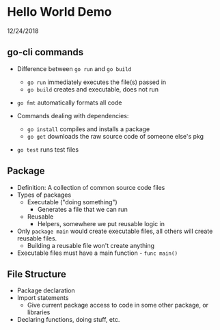 # Hello World Demo
12/24/2018

## go-cli commands

* Difference between `go run` and `go build`
    - `go run` immediately executes the file(s) passed in
    - `go build` creates and executable, does not run

* `go fmt` automatically formats all code
* Commands dealing with dependencies:
    - `go install` compiles and installs a package
    - `go get` downloads the raw source code of someone else's pkg
* `go test` runs test files

## Package
* Definition: A collection of common source code files
* Types of packages
    - Executable ("doing something")
        * Generates a file that we can run
    - Reusable
        * Helpers, somewhere we put reusable logic in
* Only `package main` would create executable files, all others will create reusable files.
    - Building a reusable file won't create anything
* Executable files must have a main function - `func main()`

## File Structure
* Package declaration
* Import statements
    - Give current package access to code in some other package, or libraries
* Declaring functions, doing stuff, etc.